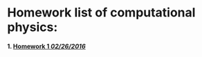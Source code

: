 # Homework list of computational physics:

**1. [Homework 1  *02/26/2016*](https://github.com/caihao/computational_physics_whu/blob/master/Exercises.md)**
